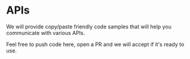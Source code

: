 APIs
=====

We will provide copy/paste friendly code samples that will help you communicate
with various APIs.

Feel free to push code here, open a PR and we will accept if it's ready to use.
